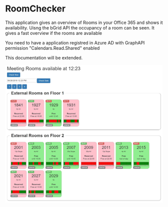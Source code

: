 # RoomChecker

This application gives an overview of Rooms in your Office 365 and shows it availability. Uisng the bGrid API the occupancy of a room can be seen.
It gives a fast overview if the rooms are available

You need to have a application registred in Azure AD with GraphAPI permission "Calendars.Read.Shared" enabled

This documentation will be extended.

![alt text](/roomcheck.jpg "Screenshot of Roomchecker")
